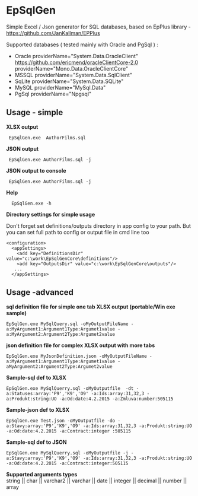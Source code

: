 # EpSqlGen
Simple Excel / Json generator  for SQL databases, based on EpPlus library - https://github.com/JanKallman/EPPlus

Supported databases ( tested mainly with Oracle and PgSql ) :  

 - Oracle  providerName="System.Data.OracleClient"     https://github.com/ericmend/oracleClientCore-2.0
			     providerName="Mono.Data.OracleClientCore"
 - MSSQL	 providerName="System.Data.SqlClient"
 - SqLite  providerName="System.Data.SQLite"
 - MySQL	 providerName="MySql.Data"
 - PgSql	 providerName="Npgsql"

 
## Usage - simple
**XLSX output** 
  
	 EpSqlGen.exe  AuthorFilms.sql			

**JSON output** 
  
	 EpSqlGen.exe AuthorFilms.sql -j
   
**JSON output to console** 
 
	 EpSqlGen.exe AuthorFilms.sql -j

**Help** 
       
	  EpSqlGen.exe -h
      
**Directory settings for simple usage** 

Don't forget set definitions/outputs directory in app config to your path. But you can set full path to config or output file in cmd line too

    <configuration>
      <appSettings>
        <add key="DefinitionsDir" value="c:\work\EpSqlGenCore\definitions"/>
        <add key="OutputsDir" value="c:\work\EpSqlGenCore\outputs"/>
       ...
      </appSettings>

   
## Usage -advanced
**sql definition file for simple one tab XLSX output (portable/Win exe sample)**

	EpSqlGen.exe MySqlQuery.sql -oMyOutputFileName -a:MyArgument1:Argument1Type:Argumet1value -a:MyArgument2:Argument2Type:Argumet2value

 **json definition file for complex XLSX output with more tabs**

    EpSqlGen.exe MyJsonDefinition.json -oMyOutputFileName -a:MyArgument1:Argument1Type:Argumet1value -aMyArgument2:Argument2Type:Argumet2value

**Sample-sql def to XLSX** 
 
    EpSqlGen.exe MySqlQuerry.sql -oMyOutputfile  -dt -a:Statuses:array:'P9','K9','O9' -a:Ids:array:31,32,3 -a:Produkt:string:UO -a:Od:date:4.2.2015 -a:Zmluva:number:505115

**Sample-json def to  XLSX**  

    EpSqlGen.exe Test.json -oMyOutputfile -do -a:Stavy:array:'P9','K9','O9' -a:Ids:array:31,32,3 -a:Produkt:string:UO -a:Od:date:4.2.2015 -a:Contract:integer :505115

**Sample-sql def to JSON**

    EpSqlGen.exe MySqlQuerry.sql -oMyOutputfile -j -a:Stavy:array:'P9','K9','O9' -a:Ids:array:31,32,3 -a:Produkt:string:UO -a:Od:date:4.2.2015 -a:Contract:integer:505115

**Supported arguments types**  
string || char || varchar2 || varchar || date || integer || decimal || number || array

